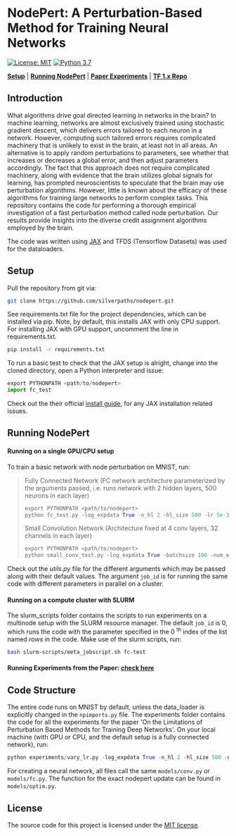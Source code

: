 # NodePert: A Perturbation-Based Method for Training Neural Networks

[![License: MIT](https://img.shields.io/badge/License-MIT-yellow.svg)](https://opensource.org/licenses/MIT)
[![Python 3.7](https://img.shields.io/badge/python-3.7-blue.svg)](https://www.python.org/downloads/release/python-360/)

[**Setup**](#setup)
| [**Running NodePert**](#running-nodepert)
| [**Paper Experiments**](figs/running-paper-exps.md)
| [**TF 1.x Repo**](https://github.com/yashsmehta/perturbations)

## Introduction
What algorithms drive goal directed learning in networks in the brain? In machine learning, networks are almost exclusively trained using stochastic gradient descent, which delivers errors tailored to each neuron in a network. However, computing such tailored errors requires complicated machinery that is unlikely to exist in the brain, at least not in all areas. An alternative is to apply random perturbations to parameters, see whether that increases or decreases a global error, and then adjust parameters accordingly. The fact that this approach does not require complicated machinery, along with evidence that the brain utilizes global signals for learning, has prompted neuroscientists to speculate that the brain may use perturbation algorithms. However, little is known about the efficacy of these algorithms for training large networks to perform complex tasks. This repository contains the code for performing a thorough empirical investigation of a fast perturbation method called node perturbation. Our results provide insights into the diverse credit assignment algorithms employed by the brain.

The code was written using [JAX](https://github.com/google/jax) and TFDS (Tensorflow Datasets) was used for the dataloaders.

## Setup

Pull the repository from git via:

```bash
git clone https://github.com/silverpaths/nodepert.git
```

See requirements.txt file for the project dependencies, which can be installed via pip. Note, by default, this installs JAX with only CPU support. For installing JAX with GPU support, uncomment the line in requirements.txt.

```bash
pip install -r requirements.txt
```
To run a basic test to check that the JAX setup is alright, change into the cloned directory, open a Python
interpreter and issue:

```python
export PYTHONPATH <path/to/nodepert>
import fc_test
```
Check out the their official [install guide](https://github.com/google/jax#installation), for any JAX installation related issues.

## Running NodePert

#### Running on a single GPU/CPU setup
To train a basic network with node perturbation on MNIST, run:
>Fully Connected Network (FC network architecture parameterized by the arguments passed, i.e. runs network with 2 hidden layers, 500 neurons in each layer)
>```python
>export PYTHONPATH <path/to/nodepert>
>python fc_test.py -log_expdata True -n_hl 2 -hl_size 500 -lr 5e-3 -batchsize 100 -num_epochs 10 -update_rule np
>```
>Small Convolution Network (Architecture fixed at 4 conv layers, 32 channels in each layer)
>```python
>export PYTHONPATH <path/to/nodepert>
>python small_conv_test.py -log_expdata True -batchsize 100 -num_epochs 10 -update_rule sgd
>```
Check out the _utils.py_ file for the different arguments which may be passed along with their default values. The argument ```job_id``` is for running the same code with different parameters in parallel on a cluster.

#### Running on a compute cluster with SLURM

The slurm_scripts folder contains the scripts to run experiments on a multinode setup with the SLURM resource manager. The default ```job_id``` is 0, which runs the code with the parameter specified in the 0 <sup>th</sup> index of the list named _rows_ in the code. Make use of the slurm scripts, run:

```bash
bash slurm-scripts/meta_jobscript.sh fc-test
```
#### Running Experiments from the Paper: [check here](figs/running-paper-exps.md)

## Code Structure
The entire code runs on MNIST by default, unless the data_loader is explicitly changed in the ```npimports.py``` file. The experiments folder contains the code for all the experiments for the paper 'On the Limitations of Perturbation Based Methods for Training Deep Networks'. On your local machine (with GPU or CPU, and the default setup is a fully connected network), run:

```python
python experiments/vary_lr.py -log_expdata True -n_hl 2 -hl_size 500 -num_epochs 100 -update_rule np
```
For creating a neural network, all files call the same ```models/conv.py``` or ```models/fc.py```. The function for the exact nodepert update can be found in ```models/optim.py```.

## License
The source code for this project is licensed under the [MIT license](LICENSE.md).
